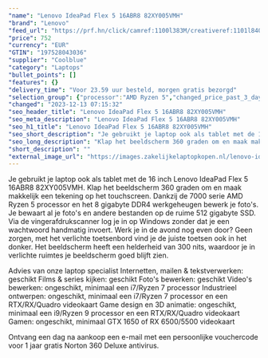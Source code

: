 ```yaml
---
"name": "Lenovo IdeaPad Flex 5 16ABR8 82XY005VMH"
"brand": "Lenovo"
"feed_url": "https://prf.hn/click/camref:1100l383M/creativeref:1101l84031/destination:https%3A%2F%2Fwww.coolblue.nl%2Fproduct%2F926521"
"price": 752
"currency": "EUR"
"GTIN": "197528043036"
"supplier": "Coolblue"
"category": "Laptops"
"bullet_points": []
"features": {}
"delivery_time": "Voor 23.59 uur besteld, morgen gratis bezorgd"
"selection_group": {"processor":"AMD Ryzen 5","changed_price_past_3_days":false,"product_family":"Ideapad"}
"changed": "2023-12-13 07:15:32"
"seo_header_title": "Lenovo IdeaPad Flex 5 16ABR8 82XY005VMH"
"seo_meta_description": "Lenovo IdeaPad Flex 5 16ABR8 82XY005VMH"
"seo_h1_title": "Lenovo IdeaPad Flex 5 16ABR8 82XY005VMH"
"seo_short_description": "Je gebruikt je laptop ook als tablet met de 16 inch Lenovo IdeaPad Flex 5 16ABR8 82XY005VMH."
"seo_long_description": "Klap het beeldscherm 360 graden om en maak makkelijk een tekening op het touchscreen. Dankzij de 7000 serie AMD Ryzen 5 processor en het 8 gigabyte DDR4 werkgeheugen bewerk je foto's. Je bewaart al je foto's en andere bestanden op de ruime 512 gigabyte SSD. Via de vingerafdrukscanner log je in op Windows zonder dat je een wachtwoord handmatig invoert. Werk je in de avond nog even door? Geen zorgen, met het verlichte toetsenbord vind je de juiste toetsen ook in het donker. Het beeldscherm heeft een helderheid van 300 nits, waardoor je in verlichte ruimtes je beeldscherm goed blijft zien. \r\n\r\nAdvies van onze laptop specialist\r\nInternetten, mailen & tekstverwerken: geschikt\r\nFilms & series kijken: geschikt\r\nFoto's bewerken: geschikt\r\nVideo's bewerken: ongeschikt, minimaal een i7/Ryzen 7 processor\r\nIndustrieel ontwerpen: ongeschikt, minimaal een i7/Ryzen 7 processor en een RTX/RX/Quadro videokaart\r\nGame design en 3D animatie: ongeschikt, minimaal een i9/Ryzen 9 processor en een RTX/RX/Quadro videokaart\r\nGamen: ongeschikt, minimaal GTX 1650 of RX 6500/5500 videokaart\r\n \r\nOntvang een dag na aankoop een e-mail met een persoonlijke vouchercode voor 1 jaar gratis Norton 360 Deluxe antivirus."
"short_description": ""
"external_image_url": "https://images.zakelijkelaptopkopen.nl/lenovo-ideapad-flex-5-16abr8-82xy005vmh.webp"
---
```


Je gebruikt je laptop ook als tablet met de 16 inch Lenovo IdeaPad Flex 5 16ABR8 82XY005VMH. Klap het beeldscherm 360 graden om en maak makkelijk een tekening op het touchscreen. Dankzij de 7000 serie AMD Ryzen 5 processor en het 8 gigabyte DDR4 werkgeheugen bewerk je foto's. Je bewaart al je foto's en andere bestanden op de ruime 512 gigabyte SSD. Via de vingerafdrukscanner log je in op Windows zonder dat je een wachtwoord handmatig invoert. Werk je in de avond nog even door? Geen zorgen, met het verlichte toetsenbord vind je de juiste toetsen ook in het donker. Het beeldscherm heeft een helderheid van 300 nits, waardoor je in verlichte ruimtes je beeldscherm goed blijft zien.

Advies van onze laptop specialist
Internetten, mailen & tekstverwerken: geschikt
Films & series kijken: geschikt
Foto's bewerken: geschikt
Video's bewerken: ongeschikt, minimaal een i7/Ryzen 7 processor
Industrieel ontwerpen: ongeschikt, minimaal een i7/Ryzen 7 processor en een RTX/RX/Quadro videokaart
Game design en 3D animatie: ongeschikt, minimaal een i9/Ryzen 9 processor en een RTX/RX/Quadro videokaart
Gamen: ongeschikt, minimaal GTX 1650 of RX 6500/5500 videokaart
 
Ontvang een dag na aankoop een e-mail met een persoonlijke vouchercode voor 1 jaar gratis Norton 360 Deluxe antivirus.